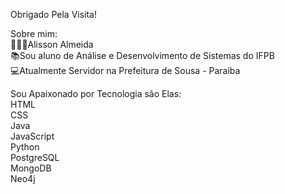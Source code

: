 Obrigado Pela Visita!                 
              
Sobre mim:	        
🧔🏽‍♂️Alisson Almeida    	      
📚Sou aluno de Análise e Desenvolvimento de Sistemas do IFPB       	  
💻Atualmente Servidor na Prefeitura de Sousa - Paraiba        
  
Sou Apaixonado por Tecnologia são Elas:  
HTML   
CSS  
Java  
JavaScript	  
Python	  
PostgreSQL	  	
MongoDB	  
Neo4j	      

<!--
**AlissonAlmeidaSS/AlissonAlmeidaSS** is a ✨ _special_ ✨ repository because its `README.md` (this file) appears on your GitHub profile.

Here are some ideas to get you started:

- 🔭 I’m currently working on ...
- 🌱 I’m currently learning ...
- 👯 I’m looking to collaborate on ...
- 🤔 I’m looking for help with ...
- 💬 Ask me about ...
- 📫 How to reach me: ...
- 😄 Pronouns: ...
- ⚡ Fun fact: ...
-->
